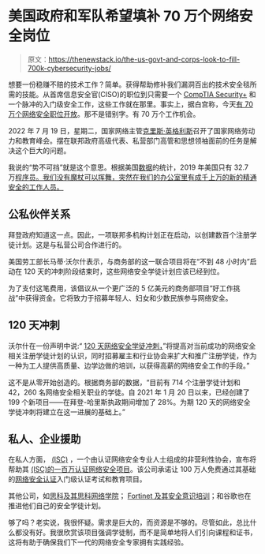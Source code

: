 # 美国政府和军队希望填补 70 万个网络安全岗位

> 原文：<https://thenewstack.io/the-us-govt-and-corps-look-to-fill-700k-cybersecurity-jobs/>

想要一份稳赚不赔的技术工作？简单。获得帮助修补我们漏洞百出的技术安全毯所需的技能。从首席信息安全官(CISO)的职位到只需要一个 [CompTIA Security+](https://www.comptia.org/faq/security/what-is-comptia-security-certification) 和一个脉冲的入门级安全工作，这些工作就在那里。事实上，据白宫称，今天[有 70 万个网络安全职位开放](https://www.whitehouse.gov/briefing-room/statements-releases/2022/07/18/announcement-of-white-house-national-cyber-workforce-and-education-summit/)。那不是错别字。有 70 万个工作机会。

2022 年 7 月 19 日，星期二，国家网络主管[克里斯·英格利斯](https://en.wikipedia.org/wiki/John_C._Inglis)召开了国家网络劳动力和教育峰会。摆在联邦政府高级代表、私营部门高管和思想领袖面前的任务是解决这个巨大的问题。

我说的“势不可挡”就是这个意思。根据美国[数据](https://datausa.io/)的统计，2019 年美国只有 32.7 万[程序员。我们没有魔杖可以挥舞，突然在我们的办公室里有成千上万的新的精通安全的工作人员。](https://datausa.io/profile/soc/computer-programmers)

## 公私伙伴关系

拜登政府知道这一点。因此，一项联邦多机构计划正在启动，以创建数百个注册学徒计划。这是与私营公司合作进行的。

美国劳工部长马蒂·沃尔什表示，与商务部的这一联合项目将在“不到 48 小时内”启动在 120 天的冲刺阶段结束时，这些网络安全学徒计划应该已经到位。

为了支付这笔费用，该倡议从一个更广泛的 5 亿美元的商务部项目“好工作挑战”中获得资金。它将致力于招募年轻人、妇女和少数民族参与网络安全。

## 120 天冲刺

沃尔什在一份声明中说:“ [120 天网络安全学徒冲刺，](https://www.commerce.gov/news/press-releases/2022/07/us-departments-labor-commerce-announce-120-day-cybersecurity-apprentice)”将提高对当前成功的网络安全相关注册学徒计划的认识，同时招募雇主和行业协会来扩大和推广注册学徒，作为一种为工人提供高质量、边学边做的培训，以获得高薪的网络安全工作的手段。”

这不是从零开始创造的。根据商务部的数据，“目前有 714 个注册学徒计划和 42，260 名网络安全相关职业的学徒。自 2021 年 1 月 20 日以来，已经创建了 199 个新项目——在拜登-哈里斯执政期间增加了 28%。为期 120 天的网络安全学徒冲刺将建立在这一进展的基础上。”

## 私人、企业援助

在私人方面， [(ISC)](https://www.isc2.org/) ，一个由认证网络安全专业人士组成的非营利性协会，宣布将帮助其 [(ISC)的一百万认证网络安全项目](https://www.isc2.org/certified-in-cybersecurity)。该公司承诺让 100 万人免费通过其基础的[网络安全认证](https://www.isc2.org/Certifications/entry-level-certification-pilot)入门级认证考试和教育项目。

其他公司，如[思科及其思科网络学院](https://newsroom.cisco.com/c/r/newsroom/en/us/a/y2022/m07/fostering-a-diverse-and-inclusive-cyber-workforce.html)； [Fortinet 及其安全意识培训](https://www.fortinet.com/training/security-awareness-training)；和谷歌也在推进他们自己的安全学徒计划。

够了吗？老实说，我很怀疑。需求是巨大的，而资源是不够的。尽管如此，总比什么都没有好。我很欣赏该项目强调学徒制，而不是简单地将人们引向课程和证书，这将有助于确保我们下一代的网络安全专家拥有实践经验。

<svg xmlns:xlink="http://www.w3.org/1999/xlink" viewBox="0 0 68 31" version="1.1"><title>Group</title> <desc>Created with Sketch.</desc></svg>